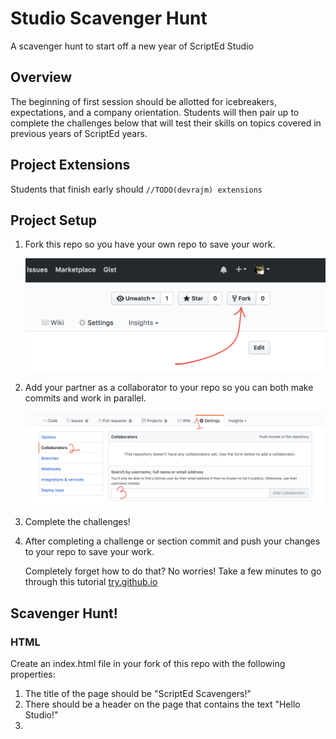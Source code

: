 # Studio Scavenger Hunt
A scavenger hunt to start off a new year of ScriptEd Studio

## Overview
The beginning of first session should be allotted for icebreakers, expectations, and a company orientation. Students will then pair up to complete the challenges below that will test their skills on topics covered in previous years of ScriptEd years.

## Project Extensions
Students that finish early should `//TODO(devrajm) extensions`

##  Project Setup

1. Fork this repo so you have your own repo to save your work.

   ![Picture of fork button](img/fork.png)
   
1. Add your partner as a collaborator to your repo so you can both make commits and work in parallel.

   ![Picture of adding a collaborator](img/collab.png)

1. Complete the challenges!
1. After completing a challenge or section commit and push your changes to your repo to save your work.

   Completely forget how to do that? No worries! Take a few minutes to go through this tutorial [try.github.io](https://try.github.io)

## Scavenger Hunt!

### HTML

Create an index.html file in your fork of this repo with the following properties:

1. The title of the page should be "ScriptEd Scavengers!"
1. There should be a header on the page that contains the text "Hello Studio!"
1. 

